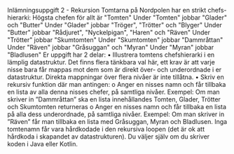 Inlämningsuppgift 2 - Rekursion
Tomtarna på Nordpolen har en strikt chefs-hierarki:
Högsta chefen för allt är "Tomten"
Under "Tomten" jobbar "Glader" och "Butter"
Under "Glader" jobbar "Tröger", "Trötter" och "Blyger"
Under "Butter" jobbar "Rådjuret", "Nyckelpigan", "Haren" och "Räven"
Under "Trötter" jobbar "Skumtomten"
Under "Skumtomten" jobbar "Dammråttan"
Under "Räven" jobbar "Gråsuggan" och "Myran"
Under "Myran" jobbar "Bladlusen"
Er uppgift har 2 delar:
• Illustrera tomtens chefshierarki i en lämplig datastruktur. Det finns flera tänkbara val här, ett
krav är att varje nisse bara får mappas mot dem som är direkt över- och underordnade i er
datastruktur. Direkta mappningar över flera nivåer är inte tillåtna.
• Skriv en rekursiv funktion där man antingen:
o Anger en nisses namn och får tillbaka en lista av alla denna nisses chefer, på samtliga
nivåer. Exempel: Om man skriver in ”Dammråttan” ska en lista innehållandes
Tomten, Glader, Trötter och Skumtomten returneras
o Anger en nisses namn och får tillbaka en lista på alla dess underordnade, på samtliga
nivåer. Exempel: Om man skriver in ”Räven” får man tillbaka en lista med
Gråsuggan, Myran och Bladlusen.
Inga tomtenamn får vara hårdkodade i den rekursiva loopen (det är ok att hårdkoda i skapandet av
datastrukturen). Du väljer själv om du skriver koden i Java eller Kotlin.
